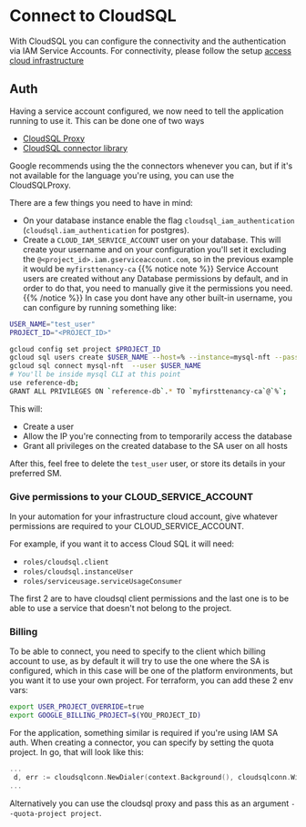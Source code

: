 # Connect to CloudSQL

With CloudSQL you can configure the connectivity and the authentication via IAM Service Accounts. For connectivity, please follow the setup [access cloud infrastructure](/reference/accessing-cloud-infra)

## Auth

Having a service account configured, we now need to tell the application running to use it. This can be done one of two ways

- [CloudSQL Proxy](https://github.com/GoogleCloudPlatform/cloud-sql-proxy)
- [CloudSQL connector library](https://cloud.google.com/sql/docs/mysql/connect-connectors)

Google recommends using the the connectors whenever you can, but if it's not available for the language you're using, you can use the CloudSQLProxy.

There are a few things you need to have in mind:

- On your database instance enable the flag `cloudsql_iam_authentication` (`cloudsql.iam_authentication` for postgres).
- Create a `CLOUD_IAM_SERVICE_ACCOUNT` user on your database. This will create your username and on your configuration you'll set it excluding the `@<project_id>.iam.gserviceaccount.com`, so in the previous example it would be `myfirsttenancy-ca`
  {{% notice note %}}
  Service Account users are created without any Database permissions by default, and in order to do that, you need to manually give it the permissions you need.
  {{% /notice %}}
  In case you dont have any other built-in username, you can configure by running something like:

```bash
USER_NAME="test_user"
PROJECT_ID="<PROJECT_ID>"

gcloud config set project $PROJECT_ID
gcloud sql users create $USER_NAME --host=% --instance=mysql-nft --password=test
gcloud sql connect mysql-nft  --user $USER_NAME
# You'll be inside mysql CLI at this point
use reference-db;
GRANT ALL PRIVILEGES ON `reference-db`.* TO `myfirsttenancy-ca`@`%`;
```

This will:

- Create a user
- Allow the IP you're connecting from to temporarily access the database
- Grant all privileges on the created database to the SA user on all hosts

After this, feel free to delete the `test_user` user, or store its details in your preferred SM.

### Give permissions to your CLOUD_SERVICE_ACCOUNT

In your automation for your infrastructure cloud account, give whatever permissions are required to your CLOUD_SERVICE_ACCOUNT.

For example, if you want it to access Cloud SQL it will need:

- `roles/cloudsql.client`
- `roles/cloudsql.instanceUser`
- `roles/serviceusage.serviceUsageConsumer`

The first 2 are to have cloudsql client permissions and the last one is to be able to use a service that doesn't not belong to the project.

### Billing

To be able to connect, you need to specify to the client which billing account to use, as by default it will try to use the one where the SA is configured, which in this case will be one of the platform environments, but you want it to use your own project.
For terraform, you can add these 2 env vars:

```bash
export USER_PROJECT_OVERRIDE=true
export GOOGLE_BILLING_PROJECT=$(YOU_PROJECT_ID)
```

For the application, something similar is required if you're using IAM SA auth.
When creating a connector, you can specify by setting the quota project. In go, that will look like this:

```go
...
 d, err := cloudsqlconn.NewDialer(context.Background(), cloudsqlconn.WithIAMAuthN(), cloudsqlconn.WithQuotaProject(getBillingProject()))
...
```

Alternatively you can use the cloudsql proxy and pass this as an argument `--quota-project project`.

